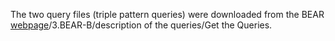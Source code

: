 The two query files (triple pattern queries) were downloaded from the BEAR [webpage](https://aic.ai.wu.ac.at/qadlod/bear.html)/3.BEAR-B/description of the queries/Get the Queries.


